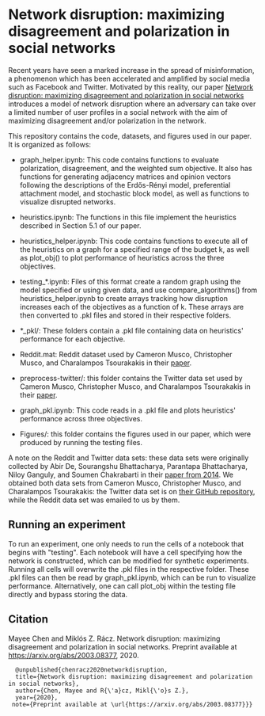 # Network disruption: maximizing disagreement and polarization in social networks

Recent years have seen a marked increase in the spread of misinformation, a phenomenon which has been accelerated and amplified by social media such as Facebook and Twitter. Motivated by this reality, our paper [Network disruption:  maximizing disagreement and polarization in social networks](https://arxiv.org/abs/2003.08377) introduces a model of network disruption where an adversary can take over a limited number of user profiles in a social network with the aim of maximizing disagreement and/or polarization in the network. 

This repository contains the code, datasets, and figures used in our paper. It is organized as follows:

* graph_helper.ipynb: This code contains functions to evaluate polarization, disagreement, and the weighted sum objective. It also has functions for generating adjacency matrices and opinion vectors following the descriptions of the Erdős-Rényi model, preferential attachment model, and stochastic block model, as well as functions to visualize disrupted networks.

* heuristics.ipynb: The functions in this file implement the heuristics described in Section 5.1 of our paper.

* heuristics_helper.ipynb: This code contains functions to execute all of the heuristics on a graph for a specified range of the budget k, as well as plot_obj() to plot performance of heuristics across the three objectives.

* testing_\*.ipynb: Files of this format create a random graph using the model specified or using given data, and use compare_algorithms() from heuristics_helper.ipynb to create arrays tracking how disruption increases each of the objectives as a function of k. These arrays are then converted to .pkl files and stored in their respective folders.

* \*\_pkl/: These folders contain a .pkl file containing data on heuristics' performance for each objective.

* Reddit.mat: Reddit dataset used by Cameron Musco, Christopher Musco, and Charalampos Tsourakakis in their [paper](https://arxiv.org/abs/1712.09948).

* preprocess-twitter/: this folder contains the Twitter data set used by Cameron Musco, Christopher Musco, and Charalampos Tsourakakis in their [paper](https://arxiv.org/abs/1712.09948).

* graph_pkl.ipynb: This code reads in a .pkl file and plots heuristics' performance across three objectives.

* Figures/: this folder contains the figures used in our paper, which were produced by running the testing files.

A note on the Reddit and Twitter data sets: these data sets were originally collected by Abir De, Sourangshu Bhattacharya, Parantapa Bhattacharya, Niloy Ganguly, and Soumen Chakrabarti in their [paper from 2014](https://dl.acm.org/doi/10.1145/2661829.2662064). We obtained both data sets from Cameron Musco, Christopher Musco, and Charalampos Tsourakakis: the Twitter data set is on [their GitHub repository](https://github.com/tsourolampis/preprocess-twitter), while the Reddit data set was emailed to us by them. 

## Running an experiment

To run an experiment, one only needs to run the cells of a notebook that begins with "testing". Each notebook will have a cell specifying how the network is constructed, which can be modified for synthetic experiments. Running all cells will overwrite the .pkl files in the respective folder. These .pkl files can then be read by graph_pkl.ipynb, which can be run to visualize performance. Alternatively, one can call plot_obj within the testing file directly and bypass storing the data.

## Citation

Mayee Chen and Miklós Z. Rácz. Network disruption: maximizing disagreement and polarization in social networks. Preprint available at https://arxiv.org/abs/2003.08377, 2020.
```
  @unpublished{chenracz2020networkdisruption, 
  title={Network disruption: maximizing disagreement and polarization in social networks}, 
  author={Chen, Mayee and R{\'a}cz, Mikl{\'o}s Z.}, 
  year={2020}, 
 note={Preprint available at \url{https://arxiv.org/abs/2003.08377}}}
```

